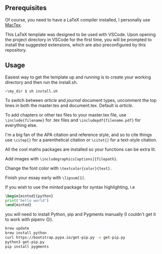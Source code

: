 ## Prerequisites

Of course, you need to have a LaTeX compiler installed, I personally use [MacTex](https://www.tug.org/mactex/).

This LaTeX template was designed to be used with VSCode. Upon opening the project directory in VSCode for the first time, you will be prompted to install the suggested extensions, which are also preconfigured by this repository.

## Usage

Easiest way to get the template up and running is to create your working directory and then run the install.sh.

```
~\my_dir $ sh install.sh
```

To switch between _article_ and _journal_ document types, uncomment the top lines in both the master.tex and document.tex. Default is _article_.

To add chapters or other tex files to your master.tex file, use `\include{filename}` for .tex files and `\includepdf{filename.pdf}` for everything else.

I'm a big fan of the APA citation and reference style, and so to cite things use `\citep{}` for a parenthetical citation or `\citet{}` for a text-style citation.

All the cool maths packages are installed so your functions can be extra lit.

Add images with `\includegraphics[options]{filepath}`.

Change the font color with `\textcolor{color}{text}.`

Finish your essay early with `\lipsum[1]`.

If you wish to use the _minted_ package for syntax highlighting, i.e

```latex
\begin{minted}{python}
print('hello world')
\end{minted}
```

you will need to install Python, pip and Pygments manually (I couldn't get it to work with pipenv 😔).

```bash
brew update
brew install python
curl https://bootstrap.pypa.io/get-pip.py -o get-pip.py
python3 get-pip.py
pip install pygments
```
